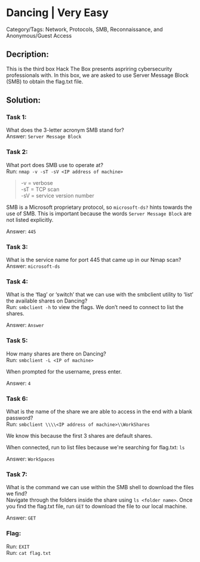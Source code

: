 # Dancing | Very Easy
Category/Tags: Network, Protocols, SMB, Reconnaissance, and Anonymous/Guest Access

## Decription:
This is the third box Hack The Box presents aspriring cybersecurity professionals with. In this box, we are asked to use Server Message Block (SMB) to obtain the flag.txt file.<br>

## Solution:
### **Task 1**:
What does the 3-letter acronym SMB stand for?<br>
Answer: `Server Message Block`

### **Task 2**:
What port does SMB use to operate at?<br>
Run:
`nmap -v -sT -sV <IP address of machine>`<br>
>-v = verbose<br>
>-sT = TCP scan<br>
>-sV = service version number<br>

SMB is a Microsoft proprietary protocol, so `microsoft-ds?` hints towards the use of SMB. This is important because the words `Server Message Block` are not listed explicitly.

Answer: `445`

### **Task 3**:
What is the service name for port 445 that came up in our Nmap scan?<br>
Answer: `microsoft-ds`

### **Task 4**:
What is the ‘flag’ or ‘switch’ that we can use with the smbclient utility to ‘list’ the available shares on Dancing?<br>
Run: `smbclient -h` to view the flags. We don’t need to connect to list the shares.

Answer: `Answer`

### **Task 5**:
How many shares are there on Dancing?<br>
Run: 
`smbclient -L <IP of machine>`

When prompted for the username, press enter.<br>

Answer: `4`

### **Task 6**:
What is the name of the share we are able to access in the end with a blank password?<br>
Run:
`smbclient \\\\<IP address of machine>\\WorkShares`

We know this because the first 3 shares are default shares.

When connected, run to list files because we're searching for flag.txt:
`ls`

Answer: `WorkSpaces`

### **Task 7**:
What is the command we can use within the SMB shell to download the files we find?<br>
Navigate through the folders inside the share using `ls <folder name>`. Once you find the flag.txt file, run `GET` to download the file to our local machine.

Answer: `GET`

### **Flag**:
Run: `EXIT`<br>
Run: `cat flag.txt`<br>
